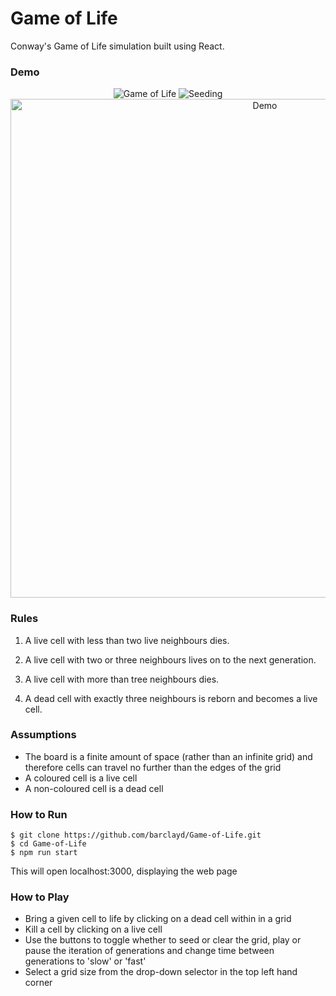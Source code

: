 # Game of Life

Conway's Game of Life simulation built using React.


### Demo

<p align="center">
  <img alt="Game of Life" src='https://user-images.githubusercontent.com/39765499/52443945-f6bb6400-2b1e-11e9-9ffe-a086265550fa.gif'>
  <img alt="Seeding" src='https://user-images.githubusercontent.com/39765499/52443942-f4590a00-2b1e-11e9-9ace-f2211fcd85ff.gif'>

<img width="798" alt="Demo" src="https://user-images.githubusercontent.com/39765499/52443935-f0c58300-2b1e-11e9-91b3-255c0f118ba7.png">
</p>

### Rules

1. A live cell with less than two live neighbours dies.

2. A live cell with two or three neighbours lives on to the next generation.

3. A live cell with more than tree neighbours dies.

4. A dead cell with exactly three neighbours is reborn and becomes a live cell.

### Assumptions

* The board is a finite amount of space (rather than an infinite grid) and therefore cells can travel no further than the edges of the grid
* A coloured cell is a live cell
* A non-coloured cell is a dead cell

### How to Run

```
$ git clone https://github.com/barclayd/Game-of-Life.git
$ cd Game-of-Life
$ npm run start
```

This will open localhost:3000, displaying the web page

### How to Play

* Bring a given cell to life by clicking on a dead cell within in a grid
* Kill a cell by clicking on a live cell
* Use the buttons to toggle whether to seed or clear the grid, play or pause the iteration of generations and change time between generations to 'slow' or 'fast'
* Select a grid size from the drop-down selector in the top left hand corner
